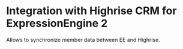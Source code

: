 # Integration with Highrise CRM for ExpressionEngine 2


Allows to synchronize member data between EE and Highrise.
